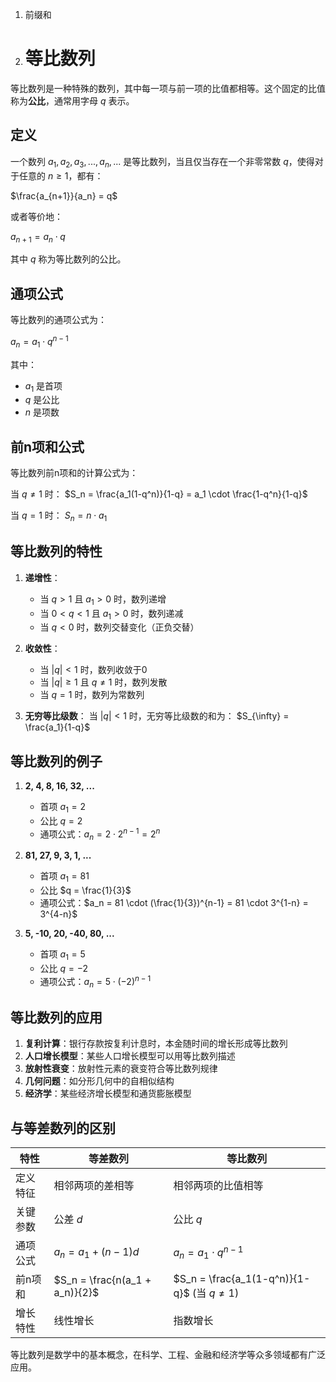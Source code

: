 1. 前缀和 
2. # 等比数列

等比数列是一种特殊的数列，其中每一项与前一项的比值都相等。这个固定的比值称为**公比**，通常用字母 $q$ 表示。

## 定义

一个数列 $a_1, a_2, a_3, ..., a_n, ...$ 是等比数列，当且仅当存在一个非零常数 $q$，使得对于任意的 $n \geq 1$，都有：

$\frac{a_{n+1}}{a_n} = q$

或者等价地：

$a_{n+1} = a_n \cdot q$

其中 $q$ 称为等比数列的公比。

## 通项公式

等比数列的通项公式为：

$a_n = a_1 \cdot q^{n-1}$

其中：
- $a_1$ 是首项
- $q$ 是公比
- $n$ 是项数

## 前n项和公式

等比数列前n项和的计算公式为：

当 $q \neq 1$ 时：
$S_n = \frac{a_1(1-q^n)}{1-q} = a_1 \cdot \frac{1-q^n}{1-q}$

当 $q = 1$ 时：
$S_n = n \cdot a_1$

## 等比数列的特性

1. **递增性**：
   - 当 $q > 1$ 且 $a_1 > 0$ 时，数列递增
   - 当 $0 < q < 1$ 且 $a_1 > 0$ 时，数列递减
   - 当 $q < 0$ 时，数列交替变化（正负交替）

2. **收敛性**：
   - 当 $|q| < 1$ 时，数列收敛于0
   - 当 $|q| \geq 1$ 且 $q \neq 1$ 时，数列发散
   - 当 $q = 1$ 时，数列为常数列

3. **无穷等比级数**：
   当 $|q| < 1$ 时，无穷等比级数的和为：
   $S_{\infty} = \frac{a_1}{1-q}$

## 等比数列的例子

1. **2, 4, 8, 16, 32, ...**
   - 首项 $a_1 = 2$
   - 公比 $q = 2$
   - 通项公式：$a_n = 2 \cdot 2^{n-1} = 2^n$

2. **81, 27, 9, 3, 1, ...**
   - 首项 $a_1 = 81$
   - 公比 $q = \frac{1}{3}$
   - 通项公式：$a_n = 81 \cdot (\frac{1}{3})^{n-1} = 81 \cdot 3^{1-n} = 3^{4-n}$

3. **5, -10, 20, -40, 80, ...**
   - 首项 $a_1 = 5$
   - 公比 $q = -2$
   - 通项公式：$a_n = 5 \cdot (-2)^{n-1}$

## 等比数列的应用

1. **复利计算**：银行存款按复利计息时，本金随时间的增长形成等比数列
2. **人口增长模型**：某些人口增长模型可以用等比数列描述
3. **放射性衰变**：放射性元素的衰变符合等比数列规律
4. **几何问题**：如分形几何中的自相似结构
5. **经济学**：某些经济增长模型和通货膨胀模型

## 与等差数列的区别

| 特性 | 等差数列 | 等比数列 |
|------|---------|---------|
| 定义特征 | 相邻两项的差相等 | 相邻两项的比值相等 |
| 关键参数 | 公差 $d$ | 公比 $q$ |
| 通项公式 | $a_n = a_1 + (n-1)d$ | $a_n = a_1 \cdot q^{n-1}$ |
| 前n项和 | $S_n = \frac{n(a_1 + a_n)}{2}$ | $S_n = \frac{a_1(1-q^n)}{1-q}$ (当 $q \neq 1$) |
| 增长特性 | 线性增长 | 指数增长 |

等比数列是数学中的基本概念，在科学、工程、金融和经济学等众多领域都有广泛应用。